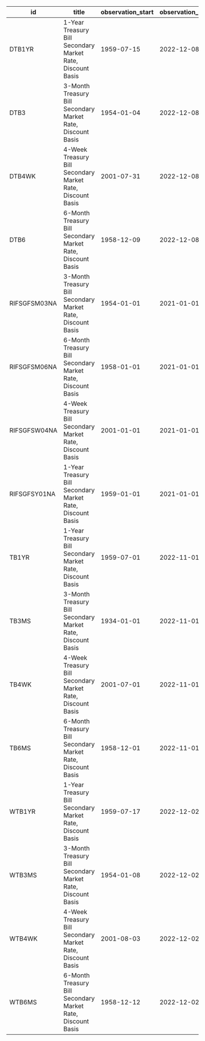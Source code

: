 | id           | title                                                       | observation_start   | observation_end   |
|--------------|-------------------------------------------------------------|---------------------|-------------------|
| DTB1YR       | 1-Year Treasury Bill Secondary Market Rate, Discount Basis  | 1959-07-15          | 2022-12-08        |
| DTB3         | 3-Month Treasury Bill Secondary Market Rate, Discount Basis | 1954-01-04          | 2022-12-08        |
| DTB4WK       | 4-Week Treasury Bill Secondary Market Rate, Discount Basis  | 2001-07-31          | 2022-12-08        |
| DTB6         | 6-Month Treasury Bill Secondary Market Rate, Discount Basis | 1958-12-09          | 2022-12-08        |
| RIFSGFSM03NA | 3-Month Treasury Bill Secondary Market Rate, Discount Basis | 1954-01-01          | 2021-01-01        |
| RIFSGFSM06NA | 6-Month Treasury Bill Secondary Market Rate, Discount Basis | 1958-01-01          | 2021-01-01        |
| RIFSGFSW04NA | 4-Week Treasury Bill Secondary Market Rate, Discount Basis  | 2001-01-01          | 2021-01-01        |
| RIFSGFSY01NA | 1-Year Treasury Bill Secondary Market Rate, Discount Basis  | 1959-01-01          | 2021-01-01        |
| TB1YR        | 1-Year Treasury Bill Secondary Market Rate, Discount Basis  | 1959-07-01          | 2022-11-01        |
| TB3MS        | 3-Month Treasury Bill Secondary Market Rate, Discount Basis | 1934-01-01          | 2022-11-01        |
| TB4WK        | 4-Week Treasury Bill Secondary Market Rate, Discount Basis  | 2001-07-01          | 2022-11-01        |
| TB6MS        | 6-Month Treasury Bill Secondary Market Rate, Discount Basis | 1958-12-01          | 2022-11-01        |
| WTB1YR       | 1-Year Treasury Bill Secondary Market Rate, Discount Basis  | 1959-07-17          | 2022-12-02        |
| WTB3MS       | 3-Month Treasury Bill Secondary Market Rate, Discount Basis | 1954-01-08          | 2022-12-02        |
| WTB4WK       | 4-Week Treasury Bill Secondary Market Rate, Discount Basis  | 2001-08-03          | 2022-12-02        |
| WTB6MS       | 6-Month Treasury Bill Secondary Market Rate, Discount Basis | 1958-12-12          | 2022-12-02        |